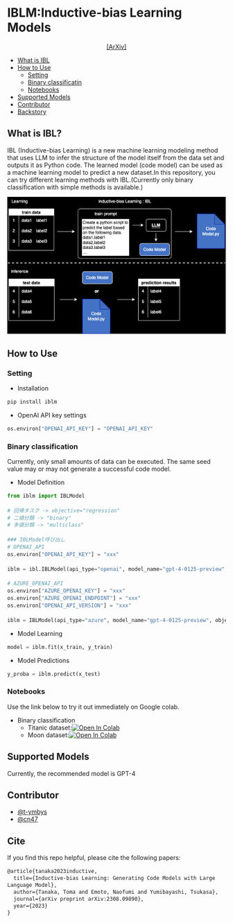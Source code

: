 # IBLM:Inductive-bias Learning Models
<div align="center">

[[ArXiv]](https://arxiv.org/abs/2308.09890)

</div>

- [What is IBL](#what-is-ibl)
- [How to Use](#how-to-use)
    - [Setting](#setting)
    - [Binary classificatin](#binary-classification)
    - [Notebooks](#notebooks)
- [Supported Models](#supported-models)
- [Contributor](#contributor)
- [Backstory](#backstory)



## What is IBL?
IBL (Inductive-bias Learning) is a new machine learning modeling method that uses LLM to infer the structure of the model itself from the data set and outputs it as Python code. The learned model (code model) can be used as a machine learning model to predict a new dataset.In this repository, you can try different learning methods with IBL.(Currently only binary classification with simple methods is available.)

![ibl](./images/ibl.png)


## How to Use

### Setting

* Installation
```python
pip install iblm
```
* OpenAI API key settings
```python
os.environ["OPENAI_API_KEY"] = "OPENAI_API_KEY"
```

### Binary classification
Currently, only small amounts of data can be executed.
The same seed value may or may not generate a successful code model.
* Model Definition
```python
from iblm import IBLModel

# 回帰タスク -> objective="regression"
# 二値分類 -> "binary"
# 多値分類 -> "multiclass"

### IBLModel呼び出し
# OPENAI_API
os.environ["OPENAI_API_KEY"] = "xxx"

iblm = ibl.IBLModel(api_type="openai", model_name="gpt-4-0125-preview", objective="binary")

# AZURE_OPENAI_API
os.environ["AZURE_OPENAI_KEY"] = "xxx"
os.environ["AZURE_OPENAI_ENDPOINT"] = "xxx"
os.environ["OPENAI_API_VERSION"] = "xxx"

iblm = IBLModel(api_type="azure", model_name="gpt-4-0125-preview", objective="binary")
```

* Model Learning
```python
model = iblm.fit(x_train, y_train)
```

* Model Predictions
```python
y_proba = iblm.predict(x_test)
```

### Notebooks
Use the link below to try it out immediately on Google colab.
- Binary classification
    - Titanic dataset:[![Open In Colab](https://colab.research.google.com/assets/colab-badge.svg)](https://colab.research.google.com/github/fuyu-quant/IBLM/blob/main/examples/iblmodel/iblmodel_titanic.ipynb)
    - Moon dataset:[![Open In Colab](https://colab.research.google.com/assets/colab-badge.svg)](https://colab.research.google.com/github/fuyu-quant/IBLM/blob/main/examples/iblmodel/iblmodel_moon.ipynb)


## Supported Models
Currently, the recommended model is GPT-4


## Contributor
- [@t-ymbys](https://github.com/t-ymbys)
- [@cn47](https://github.com/cn47)


## Cite
If you find this repo helpful, please cite the following papers:
```
@article{tanaka2023inductive,
  title={Inductive-bias Learning: Generating Code Models with Large Language Model},
  author={Tanaka, Toma and Emoto, Naofumi and Yumibayashi, Tsukasa},
  journal={arXiv preprint arXiv:2308.09890},
  year={2023}
}
```
